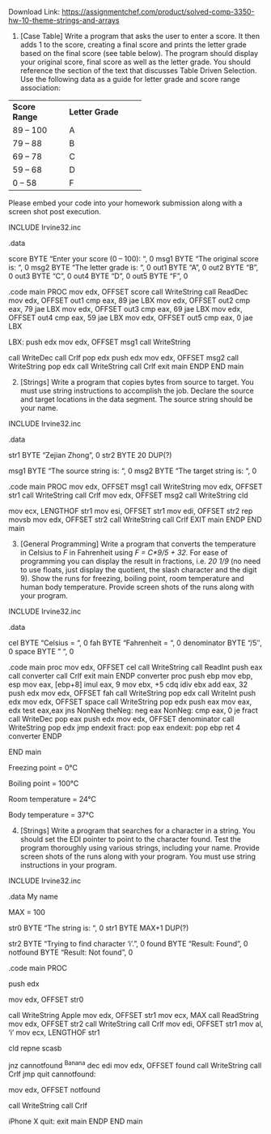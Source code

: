 Download Link: https://assignmentchef.com/product/solved-comp-3350-hw-10-theme-strings-and-arrays
<br>
<ol>

 <li>[Case Table] Write a program that asks the user to enter a score. It then adds 1 to the score, creating a final score and prints the letter grade based on the final score (see table below).  The program should display your original score, final score as well as the letter grade. You should reference the section of the text that discusses Table Driven Selection. Use the following data as a guide for letter grade and score range association:</li>

</ol>




<table width="232">

 <tbody>

  <tr>

   <td width="96"><strong>Score Range </strong></td>

   <td width="135"><strong>Letter Grade </strong></td>

  </tr>

  <tr>

   <td width="96">89 – 100</td>

   <td width="135">A</td>

  </tr>

  <tr>

   <td width="96">79 – 88</td>

   <td width="135">B</td>

  </tr>

  <tr>

   <td width="96">69 – 78</td>

   <td width="135">C</td>

  </tr>

  <tr>

   <td width="96">59 – 68</td>

   <td width="135">D</td>

  </tr>

  <tr>

   <td width="96">0 – 58</td>

   <td width="135">F</td>

  </tr>

 </tbody>

</table>




Please embed your code into your homework submission along with a screen shot post execution.




INCLUDE Irvine32.inc

.data

score BYTE “Enter your score (0 – 100): “, 0 msg1 BYTE “The original score is: “, 0 msg2 BYTE “The letter grade is: “, 0 out1 BYTE “A”, 0 out2 BYTE “B”, 0 out3 BYTE “C”, 0 out4 BYTE “D”, 0 out5 BYTE “F”, 0

.code main PROC mov edx, OFFSET score call WriteString call ReadDec mov edx, OFFSET out1 cmp eax, 89 jae LBX mov edx, OFFSET out2 cmp eax, 79 jae LBX mov edx, OFFSET out3 cmp eax, 69 jae LBX mov edx, OFFSET out4 cmp eax, 59 jae LBX mov edx, OFFSET out5 cmp eax, 0 jae LBX

LBX: push edx mov edx, OFFSET msg1 call WriteString

call WriteDec call Crlf pop edx push edx mov edx, OFFSET msg2 call WriteString pop edx call WriteString call Crlf exit main ENDP END main




<ol start="2">

 <li>[Strings] Write a program that copies bytes from source to target. You must use string instructions to accomplish the job. Declare the source and target locations in the data segment.  The source string should be your name.</li>

</ol>




INCLUDE Irvine32.inc

.data

str1 BYTE “Zejian Zhong”, 0 str2 BYTE 20 DUP(?)

msg1 BYTE “The source string is: “, 0 msg2 BYTE “The target string is: “, 0

.code main PROC mov edx, OFFSET msg1 call WriteString mov edx, OFFSET str1 call WriteString call Crlf mov edx, OFFSET msg2 call WriteString cld

mov ecx, LENGTHOF str1 mov esi, OFFSET str1 mov edi, OFFSET str2 rep movsb mov edx, OFFSET str2 call WriteString call Crlf     EXIT main ENDP END main




<ol start="3">

 <li>[General Programming] Write a program that converts the temperature in Celsius to <em>F</em> in Fahrenheit using <em>F = C*9/5 + 32. </em>For ease of programming you can display the result in fractions, i.e. <em>20 1/9</em> (no need to use floats, just display the quotient, the slash character and the digit 9).  Show the runs for freezing, boiling point, room temperature and human body temperature.   Provide screen shots of the runs along with your program.</li>

</ol>




INCLUDE Irvine32.inc

.data

cel BYTE “Celsius = “, 0 fah BYTE “Fahrenheit = “, 0 denominator BYTE “/5″, 0 space BYTE ” “, 0




.code main proc mov edx, OFFSET cel call WriteString call ReadInt push eax call converter call Crlf exit main ENDP  converter proc push ebp mov ebp, esp mov eax, [ebp+8] imul eax, 9 mov ebx, +5 cdq idiv ebx add eax, 32 push edx mov edx, OFFSET fah call WriteString pop edx call WriteInt push edx mov edx, OFFSET space call WriteString pop edx push eax mov eax, edx test eax,eax jns NonNeg theNeg: neg eax NonNeg: cmp eax, 0 je fract call WriteDec pop eax push edx mov edx, OFFSET denominator call WriteString pop edx jmp endexit fract: pop eax endexit: pop ebp ret 4 converter ENDP

END main




Freezing point = 0°C







Boiling point = 100°C

Room temperature = 24°C

Body temperature = 37°C




<ol start="4">

 <li>[Strings] Write a program that searches for a character in a string. You should set the EDI pointer to point to the character found. Test the program thoroughly using various strings, including your name.  Provide screen shots of the runs along with your program.  You must use string instructions in your program.</li>

</ol>




INCLUDE Irvine32.inc

.data                                                            My name

MAX = 100

str0 BYTE “The string is: “, 0 str1 BYTE MAX+1 DUP(?)

str2 BYTE “Trying to find character ‘i’.”, 0 found BYTE “Result: Found”, 0 notfound BYTE “Result: Not found”, 0

.code main PROC

push edx

mov edx, OFFSET str0

call WriteString     Apple  mov edx, OFFSET str1 mov ecx, MAX call ReadString mov edx, OFFSET str2 call WriteString call Crlf mov edi, OFFSET str1 mov al, ‘i’ mov ecx, LENGTHOF str1

cld     repne scasb

jnz cannotfound      <sup>Banana</sup> <sup> </sup>dec edi mov edx, OFFSET found call WriteString call Crlf jmp quit  cannotfound:

mov edx, OFFSET notfound

call WriteString      call Crlf

iPhone X quit:         exit main ENDP END main